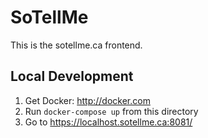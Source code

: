 # SoTellMe

This is the sotellme.ca frontend.

## Local Development

1. Get Docker: http://docker.com
2. Run `docker-compose up` from this directory
3. Go to https://localhost.sotellme.ca:8081/
